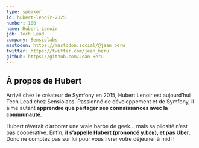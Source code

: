 ```yaml
---
type: speaker
id: hubert-lenoir-2025
number: 100
name: Hubert Lenoir
job: Tech Lead
company: Sensiolabs
mastodon: https://mastodon.social/@jean_beru
twitter: https://twitter.com/jean_beru
github: https://github.com/Jean-Beru
---
```


## À propos de Hubert

Arrivé chez le créateur de Symfony en 2015, Hubert Lenoir est aujourd’hui Tech Lead chez Sensiolabs. Passionné de développement et de Symfony, il aime autant **apprendre que partager ses connaissances avec la communauté**.

Hubert rêverait d’arborer une vraie barbe de geek… mais sa pilosité n’est pas coopérative. Enfin, **il s’appelle Hubert (prononcé y.bɛʁ), et pas Uber**. Donc ne comptez pas sur lui pour vous livrer votre déjeuner à midi !

